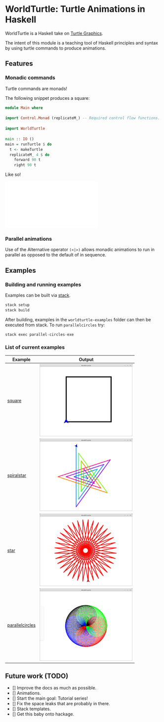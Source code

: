 # WorldTurtle: Turtle Animations in Haskell

WorldTurtle is a Haskell take on [Turtle Graphics](https://en.wikipedia.org/wiki/Turtle_graphics).

The intent of this module is a teaching tool of Haskell principles and syntax
by using turtle commands to produce animations.

## Features

### Monadic commands

Turtle commands are monads!

The following snippet produces a square:

```haskell
module Main where

import Control.Monad (replicateM_) -- Required control flow functions.

import WorldTurtle

main :: IO ()
main = runTurtle $ do
  t <- makeTurtle
  replicateM_ 4 $ do
    forward 90 t
    right 90 t
```

Like so!

![square example image](worldturtle-examples/square/Main.hs)

### Parallel animations

Use of the Alternative operator `(<|>)` allows monadic animations to run in
parallel as opposed to the default of in sequence.

## Examples

### Building and running examples

Examples can be built via [stack](https://docs.haskellstack.org/en/stable/README/).

```haskell
stack setup
stack build
```

After building, examples in the `worldturtle-examples` folder can then be
executed from stack. To run `parallelcircles` try:

```haskell
stack exec parallel-circles-exe
```

### List of current examples

| Example | Output |
|---------|--------|
| [square](worldturtle-examples/square/Main.hs) | <img src="worldturtle-examples/square/output.png" width="300" /> |
| [spiralstar](worldturtle-examples/spiralstar/Main.hs) |<img src="worldturtle-examples/spiralstar/output.png" width="300" /> |
| [star](worldturtle-examples/star/Main.hs) | <img src="worldturtle-examples/star/output.png" width="300"/> |
| [parallelcircles](worldturtle-examples/parallelcircles/Main.hs) | <img src="worldturtle-examples/parallelcircles/output.png" width="300"/> |

## Future work (TODO)

- [] Improve the docs as much as possible.
- [] Animations.
- [] Start the main goal: Tutorial series!
- [] Fix the space leaks that are probably in there.
- [] Stack templates.
- [] Get this baby onto hackage.
